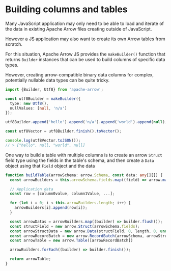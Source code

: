 # Building columns and tables

Many JavaScript application may only need to be able to load and iterate of the data in existing Apache Arrow files creating outside of JavaScript.

However a JS application may also want to create its own Arrow tables from scratch.

For this situation, Apache Arrow JS provides the `makeBuilder()` function that returns `Builder` instances that can be used to build columns of specific data types.

However, creating arrow-compatible binary data columns for complex, potentially nullable data types can be quite tricky.

```ts
import {Builder, Utf8} from 'apache-arrow';

const utf8Builder = makeBuilder({
  type: new Utf8(),
  nullValues: [null, 'n/a']
});

utf8Builder.append('hello').append('n/a').append('world').append(null);

const utf8Vector = utf8Builder.finish().toVector();

console.log(utf8Vector.toJSON());
// > ["hello", null, "world", null]
```

One way to build a table with multiple columns is to create an arrow `Struct` field type using the fields in the table's schema,
and then create a `Data` object using that `Field` object and the data

```ts
function buildTable(arrowSchema: arrow.Schema, const data: any[][]) {
  const arrowBuilders = this.arrowSchema.fields.map((field) => arrow.makeBuilder({type: field.type, [null]));

  // Application data
  const row = [column0value, column1Value, ...];

  for (let i = 0; i < this.arrowBuilders.length; i++) {
    arrowBuilders[i].append(row[i]);
  }

  const arrowDatas = arrowBuilders.map((builder) => builder.flush());
  const structField = new arrow.Struct(arrowSchema.fields);
  const arrowStructData = new arrow.Data(structField, 0, length, 0, undefined, arrowDatas);
  const arrowRecordBatch = new arrow.RecordBatch(arrowSchema, arrowStructData);
  const arrowTable = new arrow.Table([arrowRecordBatch])

  arrowBuilders.forEach((builder) => builder.finish());

  return arrowTable;
}
```
